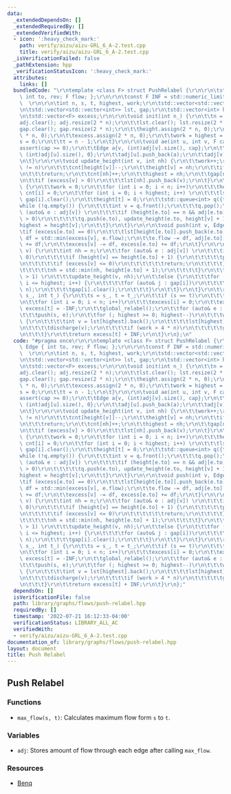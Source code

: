 ```yaml
---
data:
  _extendedDependsOn: []
  _extendedRequiredBy: []
  _extendedVerifiedWith:
  - icon: ':heavy_check_mark:'
    path: verify/aizu/aizu-GRL_6_A-2.test.cpp
    title: verify/aizu/aizu-GRL_6_A-2.test.cpp
  _isVerificationFailed: false
  _pathExtension: hpp
  _verificationStatusIcon: ':heavy_check_mark:'
  attributes:
    links: []
  bundledCode: "\r\ntemplate <class F> struct PushRelabel {\r\n\r\n\tstruct Edge {\
    \ int to, rev; F flow; };\r\n\r\n\tconst F INF = std::numeric_limits<F>::max();\
    \  \r\n\r\n\tint n, s, t, highest, work;\r\n\tstd::vector<std::vector<Edge>> adj;\r\
    \n\tstd::vector<std::vector<int>> lst, gap;\r\n\tstd::vector<int> height, cnt;\r\
    \n\tstd::vector<F> excess;\r\n\r\n\tvoid init(int n_) {\r\n\t\tn = n_;\r\n\t\t\
    adj.clear(); adj.resize(2 * n);\r\n\t\tlst.clear(); lst.resize(2 * n);\r\n\t\t\
    gap.clear(); gap.resize(2 * n);\r\n\t\theight.assign(2 * n, 0);\r\n\t\tcnt.assign(2\
    \ * n, 0);\r\n\t\texcess.assign(2 * n, 0);\r\n\t\twork = highest = 0;\r\n\t\t\
    s = 0;\r\n\t\tt = n - 1;\r\n\t}\r\n\r\n\tvoid ae(int u, int v, F cap) {\r\n\t\t\
    assert(cap >= 0);\r\n\t\tEdge a{v, (int)adj[v].size(), cap};\r\n\t\tEdge b{u,\
    \ (int)adj[u].size(), 0};\r\n\t\tadj[u].push_back(a);\r\n\t\tadj[v].push_back(b);\r\
    \n\t}\r\n\r\n\tvoid update_height(int v, int nh) {\r\n\t\twork++;\r\n\t\tif (height[v]\
    \ != n)\r\n\t\t\tcnt[height[v]]--;\r\n\t\theight[v] = nh;\r\n\t\tif (nh == n)\r\
    \n\t\t\treturn;\r\n\t\tcnt[nh]++;\r\n\t\thighest = nh;\r\n\t\tgap[nh].push_back(v);\r\
    \n\t\tif (excess[v] > 0)\r\n\t\t\tlst[nh].push_back(v);\r\n\t}\r\n\r\n\tvoid global_relabel()\
    \ {\r\n\t\twork = 0;\r\n\t\tfor (int i = 0; i < n; i++)\r\n\t\t\theight[i] = n,\
    \ cnt[i] = 0;\r\n\t\tfor (int i = 0; i < highest; i++) \r\n\t\t\tlst[i].clear(),\
    \ gap[i].clear();\r\n\t\theight[t] = 0;\r\n\t\tstd::queue<int> q({t});\r\n\t\t\
    while (!q.empty()) {\r\n\t\t\tint v = q.front();\r\n\t\t\tq.pop();\r\n\t\t\tfor\
    \ (auto& e : adj[v]) \r\n\t\t\t\tif (height[e.to] == n && adj[e.to][e.rev].flow\
    \ > 0)\r\n\t\t\t\t\tq.push(e.to), update_height(e.to, height[v] + 1);\r\n\t\t\t\
    highest = height[v];\r\n\t\t}\r\n\t}\r\n\r\n\tvoid push(int v, Edge& e) {\r\n\t\
    \tif (excess[e.to] == 0)\r\n\t\t\tlst[height[e.to]].push_back(e.to);\r\n\t\tF\
    \ df = std::min(excess[v], e.flow);\r\n\t\te.flow -= df, adj[e.to][e.rev].flow\
    \ += df;\r\n\t\texcess[v] -= df, excess[e.to] += df;\r\n\t}\r\n\r\n\tvoid discharge(int\
    \ v) {\r\n\t\tint nh = n;\r\n\t\tfor (auto& e : adj[v]) \r\n\t\t\tif (e.flow >\
    \ 0)\r\n\t\t\t\tif (height[v] == height[e.to] + 1) {\r\n\t\t\t\t\tpush(v, e);\r\
    \n\t\t\t\t\tif (excess[v] <= 0)\r\n\t\t\t\t\t\treturn;\r\n\t\t\t\t} else {\r\n\
    \t\t\t\t\tnh = std::min(nh, height[e.to] + 1);\r\n\t\t\t\t}\r\n\t\tif (cnt[height[v]]\
    \ > 1) \r\n\t\t\tupdate_height(v, nh);\r\n\t\telse {\r\n\t\t\tfor (int i = height[v];\
    \ i <= highest; i++) {\r\n\t\t\t\tfor (auto& j : gap[i])\r\n\t\t\t\t\tupdate_height(j,\
    \ n);\r\n\t\t\t\tgap[i].clear();\r\n\t\t\t}\r\n\t\t}\r\n\t}\r\n\t\r\n\tF max_flow(int\
    \ s_, int t_) {\r\n\t\ts = s_, t = t_;\r\n\t\tif (s == t)\r\n\t\t\treturn -1;\r\
    \n\t\tfor (int i = 0; i < n; i++)\r\n\t\t\texcess[i] = 0;\r\n\t\texcess[s] = INF,\
    \ excess[t] = -INF;\r\n\t\tglobal_relabel();\r\n\t\tfor (auto& e : adj[s]) \r\n\
    \t\t\tpush(s, e);\r\n\t\tfor (; highest >= 0; highest--)\r\n\t\t\twhile (!lst[highest].empty())\
    \ {\r\n\t\t\t\tint v = lst[highest].back();\r\n\t\t\t\tlst[highest].pop_back();\r\
    \n\t\t\t\tdischarge(v);\r\n\t\t\t\tif (work > 4 * n)\r\n\t\t\t\t\tglobal_relabel();\r\
    \n\t\t\t}\r\n\t\treturn excess[t] + INF;\r\n\t}\r\n};\n"
  code: "#pragma once\r\n\r\ntemplate <class F> struct PushRelabel {\r\n\r\n\tstruct\
    \ Edge { int to, rev; F flow; };\r\n\r\n\tconst F INF = std::numeric_limits<F>::max();\
    \  \r\n\r\n\tint n, s, t, highest, work;\r\n\tstd::vector<std::vector<Edge>> adj;\r\
    \n\tstd::vector<std::vector<int>> lst, gap;\r\n\tstd::vector<int> height, cnt;\r\
    \n\tstd::vector<F> excess;\r\n\r\n\tvoid init(int n_) {\r\n\t\tn = n_;\r\n\t\t\
    adj.clear(); adj.resize(2 * n);\r\n\t\tlst.clear(); lst.resize(2 * n);\r\n\t\t\
    gap.clear(); gap.resize(2 * n);\r\n\t\theight.assign(2 * n, 0);\r\n\t\tcnt.assign(2\
    \ * n, 0);\r\n\t\texcess.assign(2 * n, 0);\r\n\t\twork = highest = 0;\r\n\t\t\
    s = 0;\r\n\t\tt = n - 1;\r\n\t}\r\n\r\n\tvoid ae(int u, int v, F cap) {\r\n\t\t\
    assert(cap >= 0);\r\n\t\tEdge a{v, (int)adj[v].size(), cap};\r\n\t\tEdge b{u,\
    \ (int)adj[u].size(), 0};\r\n\t\tadj[u].push_back(a);\r\n\t\tadj[v].push_back(b);\r\
    \n\t}\r\n\r\n\tvoid update_height(int v, int nh) {\r\n\t\twork++;\r\n\t\tif (height[v]\
    \ != n)\r\n\t\t\tcnt[height[v]]--;\r\n\t\theight[v] = nh;\r\n\t\tif (nh == n)\r\
    \n\t\t\treturn;\r\n\t\tcnt[nh]++;\r\n\t\thighest = nh;\r\n\t\tgap[nh].push_back(v);\r\
    \n\t\tif (excess[v] > 0)\r\n\t\t\tlst[nh].push_back(v);\r\n\t}\r\n\r\n\tvoid global_relabel()\
    \ {\r\n\t\twork = 0;\r\n\t\tfor (int i = 0; i < n; i++)\r\n\t\t\theight[i] = n,\
    \ cnt[i] = 0;\r\n\t\tfor (int i = 0; i < highest; i++) \r\n\t\t\tlst[i].clear(),\
    \ gap[i].clear();\r\n\t\theight[t] = 0;\r\n\t\tstd::queue<int> q({t});\r\n\t\t\
    while (!q.empty()) {\r\n\t\t\tint v = q.front();\r\n\t\t\tq.pop();\r\n\t\t\tfor\
    \ (auto& e : adj[v]) \r\n\t\t\t\tif (height[e.to] == n && adj[e.to][e.rev].flow\
    \ > 0)\r\n\t\t\t\t\tq.push(e.to), update_height(e.to, height[v] + 1);\r\n\t\t\t\
    highest = height[v];\r\n\t\t}\r\n\t}\r\n\r\n\tvoid push(int v, Edge& e) {\r\n\t\
    \tif (excess[e.to] == 0)\r\n\t\t\tlst[height[e.to]].push_back(e.to);\r\n\t\tF\
    \ df = std::min(excess[v], e.flow);\r\n\t\te.flow -= df, adj[e.to][e.rev].flow\
    \ += df;\r\n\t\texcess[v] -= df, excess[e.to] += df;\r\n\t}\r\n\r\n\tvoid discharge(int\
    \ v) {\r\n\t\tint nh = n;\r\n\t\tfor (auto& e : adj[v]) \r\n\t\t\tif (e.flow >\
    \ 0)\r\n\t\t\t\tif (height[v] == height[e.to] + 1) {\r\n\t\t\t\t\tpush(v, e);\r\
    \n\t\t\t\t\tif (excess[v] <= 0)\r\n\t\t\t\t\t\treturn;\r\n\t\t\t\t} else {\r\n\
    \t\t\t\t\tnh = std::min(nh, height[e.to] + 1);\r\n\t\t\t\t}\r\n\t\tif (cnt[height[v]]\
    \ > 1) \r\n\t\t\tupdate_height(v, nh);\r\n\t\telse {\r\n\t\t\tfor (int i = height[v];\
    \ i <= highest; i++) {\r\n\t\t\t\tfor (auto& j : gap[i])\r\n\t\t\t\t\tupdate_height(j,\
    \ n);\r\n\t\t\t\tgap[i].clear();\r\n\t\t\t}\r\n\t\t}\r\n\t}\r\n\t\r\n\tF max_flow(int\
    \ s_, int t_) {\r\n\t\ts = s_, t = t_;\r\n\t\tif (s == t)\r\n\t\t\treturn -1;\r\
    \n\t\tfor (int i = 0; i < n; i++)\r\n\t\t\texcess[i] = 0;\r\n\t\texcess[s] = INF,\
    \ excess[t] = -INF;\r\n\t\tglobal_relabel();\r\n\t\tfor (auto& e : adj[s]) \r\n\
    \t\t\tpush(s, e);\r\n\t\tfor (; highest >= 0; highest--)\r\n\t\t\twhile (!lst[highest].empty())\
    \ {\r\n\t\t\t\tint v = lst[highest].back();\r\n\t\t\t\tlst[highest].pop_back();\r\
    \n\t\t\t\tdischarge(v);\r\n\t\t\t\tif (work > 4 * n)\r\n\t\t\t\t\tglobal_relabel();\r\
    \n\t\t\t}\r\n\t\treturn excess[t] + INF;\r\n\t}\r\n};"
  dependsOn: []
  isVerificationFile: false
  path: library/graphs/flows/push-relabel.hpp
  requiredBy: []
  timestamp: '2022-07-21 16:12:33-04:00'
  verificationStatus: LIBRARY_ALL_AC
  verifiedWith:
  - verify/aizu/aizu-GRL_6_A-2.test.cpp
documentation_of: library/graphs/flows/push-relabel.hpp
layout: document
title: Push Relabel
---
```


## Push Relabel

### Functions
- `max_flow(s, t)`: Calculates maximum flow form `s` to `t`. 

### Variables
- `adj`: Stores amount of flow through each edge after calling `max_flow`. 
	
### Resources
- [Benq](https://github.com/bqi343/USACO/blob/4aa96cd195a770c3a7f8977441020036d84b4f24/Implementations/content/graphs%20(12)/Flows%20(12.3)/HLPP.h)

